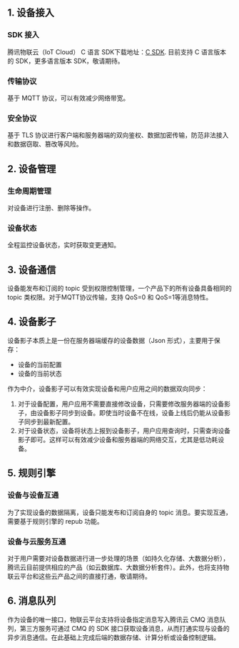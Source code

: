 ## 1. 设备接入
### SDK 接入
腾讯物联云（IoT Cloud） C 语言 SDK下载地址：[C SDK](https://cloud.tencent.com/document/product/634/11928).
目前支持 C 语言版本的 SDK，更多语言版本 SDK，敬请期待。
### 传输协议
基于 MQTT 协议，可以有效减少网络带宽。
### 安全协议
基于 TLS 协议进行客户端和服务器端的双向鉴权、数据加密传输，防范非法接入和数据窃取、篡改等风险。

## 2. 设备管理
### 生命周期管理
对设备进行注册、删除等操作。
### 设备状态
全程监控设备状态，实时获取变更通知。

## 3. 设备通信
设备能发布和订阅的 topic 受到权限控制管理，一个产品下的所有设备具备相同的 topic 类权限。对于MQTT协议传输，支持 QoS=0 和 QoS=1等消息特性。

## 4. 设备影子
设备影子本质上是一份在服务器端缓存的设备数据（Json 形式），主要用于保存：
- 设备的当前配置
- 设备的当前状态

作为中介，设备影子可以有效实现设备和用户应用之间的数据双向同步：
1. 对于设备配置，用户应用不需要直接修改设备，只需要修改服务器端的设备影子，由设备影子同步到设备。即使当时设备不在线，设备上线后仍能从设备影子同步到最新配置。
2. 对于设备状态，设备将状态上报到设备影子，用户应用查询时，只需查询设备影子即可。这样可以有效减少设备和服务器端的网络交互，尤其是低功耗设备。

## 5. 规则引擎
### 设备与设备互通
为了实现设备的数据隔离，设备只能发布和订阅自身的 topic 消息。要实现互通，需要基于规则引擎的 repub 功能。

### 设备与云服务互通
对于用户需要对设备数据进行进一步处理的场景（如持久化存储、大数据分析），腾讯云目前提供相应的产品（如云数据库、大数据分析套件）。此外，也将支持物联云平台和这些云产品之间的直接打通，敬请期待。

## 6. 消息队列
作为设备的唯一接口，物联云平台支持将设备指定消息写入腾讯云 CMQ 消息队列，第三方服务可通过 CMQ 的 SDK 接口获取设备消息，从而打通实现与设备的异步消息通信。在此基础上完成后端的数据存储、计算分析或设备控制逻辑。
